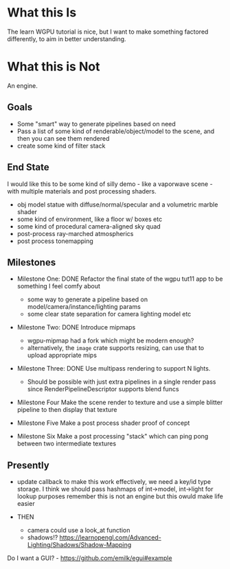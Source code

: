 # What this Is

The learn WGPU tutorial is nice, but I want to make something factored differently, to aim in better understanding.

# What this is Not

An engine.

## Goals

- Some "smart" way to generate pipelines based on need
- Pass a list of some kind of renderable/object/model to the scene, and then you can see them rendered
- create some kind of filter stack

## End State

I would like this to be some kind of silly demo - like a vaporwave scene - with multiple materials and post processing shaders.

- obj model statue with diffuse/normal/specular and a volumetric marble shader
- some kind of environment, like a floor w/ boxes etc
- some kind of procedural camera-aligned sky quad
- post-process ray-marched atmospherics
- post process tonemapping


## Milestones

- Milestone One: DONE
Refactor the final state of the wgpu tut11 app to be something I feel comfy about
	- some way to generate a pipeline based on model/camera/instance/lighting params
	- some clear state separation for camera lighting model etc

- Milestone Two: DONE
Introduce mipmaps
	- wgpu-mipmap had a fork which might be modern enough?
	- alternatively, the `image` crate supports resizing, can use that to upload appropriate mips

- Milestone Three: DONE
Use multipass rendering to support N lights.
	- Should be possible with just extra pipelines in a single render pass since RenderPipelineDescriptor supports blend funcs

- Milestone Four
Make the scene render to texture and use a simple blitter pipeline to then display that texture

- Milestone Five
Make a post process shader proof of concept

- Milestone Six
Make a post processing "stack" which can ping pong between two intermediate textures

## Presently

- update callback
	to make this work effectively, we need a key/id type storage. I think we should pass hashmaps of int->model, int->light for lookup purposes
	remember this is not an engine
	but this owuld make life easier

- THEN
	- camera could use a look_at function
	- shadows!?
	https://learnopengl.com/Advanced-Lighting/Shadows/Shadow-Mapping

Do I want a GUI?
	- https://github.com/emilk/egui#example
